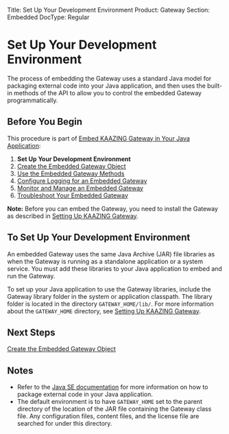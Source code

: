 Title: Set Up Your Development Environment
Product: Gateway
Section: Embedded
DocType: Regular

Set Up Your Development Environment
===================================

The process of embedding the Gateway uses a standard Java model for packaging external code into your Java application, and then uses the built-in methods of the API to allow you to control the embedded Gateway programmatically.

Before You Begin
----------------

This procedure is part of [Embed KAAZING Gateway in Your Java Application](../embedded-gateway/o_embedded_gateway.md):

1.  **Set Up Your Development Environment**
2.  [Create the Embedded Gateway Object](../embedded-gateway/p_embedded_gateway_object.md)
3.  [Use the Embedded Gateway Methods](../embedded-gateway/p_embedded_gateway_methods.md)
4.  [Configure Logging for an Embedded Gateway](../embedded-gateway/p_embedded_gateway_logging.md)
5.  [Monitor and Manage an Embedded Gateway](../embedded-gateway/p_embedded_gateway_monitor.md)
6.  [Troubleshoot Your Embedded Gateway](../embedded-gateway/p_embedded_gateway_troubleshoot.md)

**Note:** Before you can embed the Gateway, you need to install the Gateway as described in [Setting Up KAAZING Gateway](../about/setup-guide.md).

To Set Up Your Development Environment
--------------------------------------

An embedded Gateway uses the same Java Archive (JAR) file libraries as when the Gateway is running as a standalone application or a system service. You must add these libraries to your Java application to embed and run the Gateway.

To set up your Java application to use the Gateway libraries, include the Gateway library folder in the system or application classpath. The library folder is located in the directory `GATEWAY_HOME/lib/`. For more information about the `GATEWAY_HOME` directory, see [Setting Up KAAZING Gateway](../about/setup-guide.md).

Next Steps
----------

[Create the Embedded Gateway Object](../embedded-gateway/p_embedded_gateway_object.md)

Notes
-----

-   Refer to the [Java SE documentation](http://docs.oracle.com/javase/7/docs/technotes/guides/jar/index.html "Java SE 7 Java Archive (JAR)-related APIs & Developer Guides") for more information on how to package external code in your Java application.
-   The default environment is to have `GATEWAY_HOME` set to the parent directory of the location of the JAR file containing the Gateway class file. Any configuration files, content files, and the license file are searched for under this directory.
